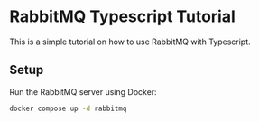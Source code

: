 # RabbitMQ Typescript Tutorial

This is a simple tutorial on how to use RabbitMQ with Typescript.

## Setup

Run the RabbitMQ server using Docker:

```bash
docker compose up -d rabbitmq
```